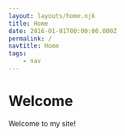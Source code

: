 ```yaml
---
layout: layouts/home.njk
title: Home
date: 2016-01-01T00:00:00.000Z
permalink: /
navtitle: Home
tags:
    - nav
---
```


# Welcome

Welcome to my site!
